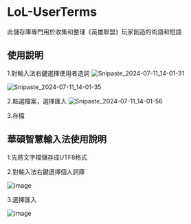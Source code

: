 # LoL-UserTerms
此儲存庫專門用於收集和整理《英雄聯盟》玩家創造的術語和短語

## 使用說明

1.對輸入法右鍵選擇使用者造詞
![Snipaste_2024-07-11_14-01-31](https://github.com/aa846301/LoL-UserTerms/assets/6349108/09d4610e-99e1-42c5-8932-f1b2011f7ad6)

![Snipaste_2024-07-11_14-01-35](https://github.com/aa846301/LoL-UserTerms/assets/6349108/d2dd7a0f-3042-458b-a681-31be9b7604d9)


2.點選檔案，選擇匯入
![Snipaste_2024-07-11_14-01-56](https://github.com/aa846301/LoL-UserTerms/assets/6349108/1a7ff07d-4bbf-432e-8a0e-1cf35d8a2d4b)


3.存檔


## 華碩智慧輸入法使用說明

1.先將文字檔儲存成UTF8格式

2.對輸入法右鍵選擇個人詞庫

![image](https://github.com/user-attachments/assets/85494e5e-db71-47ea-b6cf-05dbc0495b6f)

3.選擇匯入

![image](https://github.com/user-attachments/assets/bca034d8-44bc-43ac-888d-44a51705662b)
